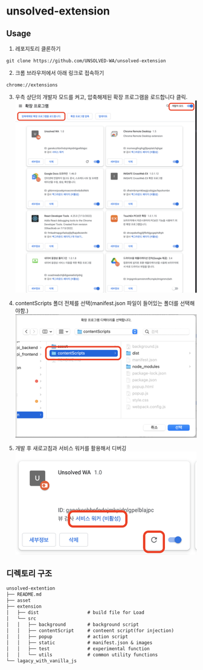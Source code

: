# unsolved-extension

## Usage

1. 레포지토리 클론하기

```
git clone https://github.com/UNSOLVED-WA/unsolved-extension
```

2. 크롬 브라우저에서 아래 링크로 접속하기

```
chrome://extensions
```

3. 우측 상단의 개발자 모드를 켜고, 압축해제된 확장 프로그램을 로드합니다 클릭.
   ![extension setting example](./asset/example1.png)

4. contentScripts 폴더 전체를 선택(manifest.json 파일이 들어있는 폴더를 선택해야함.)
   ![extension directory example](./asset/example2.png)

5. 개발 후 새로고침과 서비스 워커를 활용해서 디버깅
   ![extension debug example](./asset/example3.png)

## 디렉토리 구조

```shell
unsolved-extention
├── README.md
├── asset
├── extension
│   ├── dist                  # build file for Load
│   └── src
│   │   ├── background        # background script
│   │   ├── contentScript     # conteent script(for injection)
│   │   ├── popup             # action script
│   │   ├── static            # manifest.json & images
│   │   ├── test              # experimental function
│   │   └── utils             # common utility functions
└── lagacy_with_vanilla_js
```
